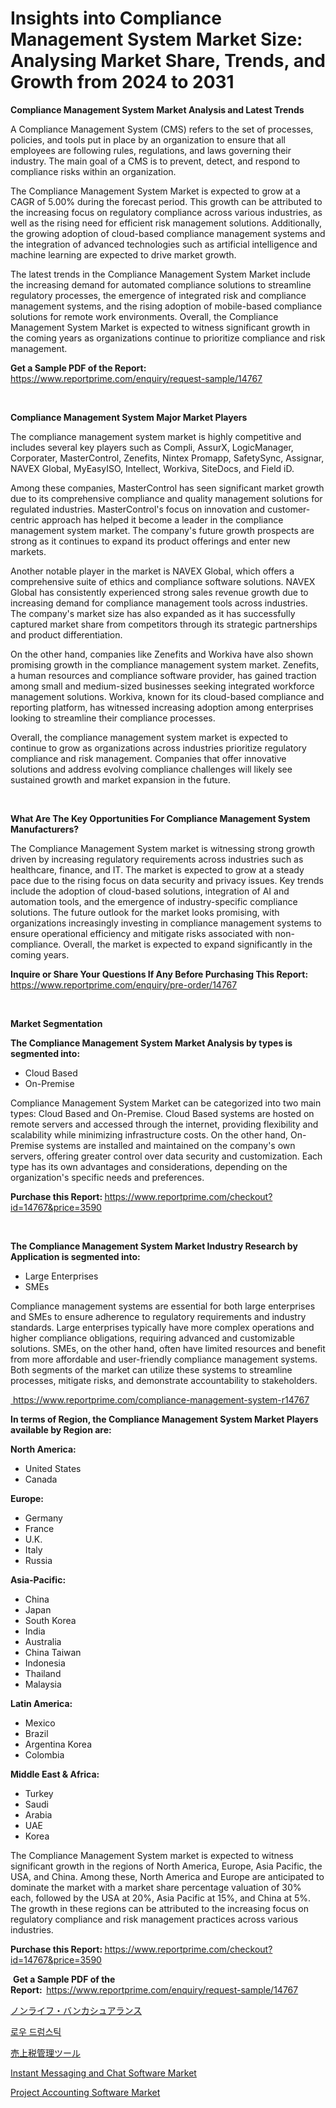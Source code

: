 <p><h1>Insights into Compliance Management System Market Size: Analysing Market Share, Trends, and Growth from 2024 to 2031</h1></p><p><strong>Compliance Management System Market Analysis and Latest Trends</strong></p>
<p><p>A Compliance Management System (CMS) refers to the set of processes, policies, and tools put in place by an organization to ensure that all employees are following rules, regulations, and laws governing their industry. The main goal of a CMS is to prevent, detect, and respond to compliance risks within an organization.</p><p>The Compliance Management System Market is expected to grow at a CAGR of 5.00% during the forecast period. This growth can be attributed to the increasing focus on regulatory compliance across various industries, as well as the rising need for efficient risk management solutions. Additionally, the growing adoption of cloud-based compliance management systems and the integration of advanced technologies such as artificial intelligence and machine learning are expected to drive market growth.</p><p>The latest trends in the Compliance Management System Market include the increasing demand for automated compliance solutions to streamline regulatory processes, the emergence of integrated risk and compliance management systems, and the rising adoption of mobile-based compliance solutions for remote work environments. Overall, the Compliance Management System Market is expected to witness significant growth in the coming years as organizations continue to prioritize compliance and risk management.</p></p>
<p><strong>Get a Sample PDF of the Report:&nbsp;</strong> <a href="https://www.reportprime.com/enquiry/request-sample/14767">https://www.reportprime.com/enquiry/request-sample/14767</a></p>
<p>&nbsp;</p>
<p><strong>Compliance Management System Major Market Players</strong></p>
<p><p>The compliance management system market is highly competitive and includes several key players such as Compli, AssurX, LogicManager, Corporater, MasterControl, Zenefits, Nintex Promapp, SafetySync, Assignar, NAVEX Global, MyEasyISO, Intellect, Workiva, SiteDocs, and Field iD.</p><p>Among these companies, MasterControl has seen significant market growth due to its comprehensive compliance and quality management solutions for regulated industries. MasterControl's focus on innovation and customer-centric approach has helped it become a leader in the compliance management system market. The company's future growth prospects are strong as it continues to expand its product offerings and enter new markets.</p><p>Another notable player in the market is NAVEX Global, which offers a comprehensive suite of ethics and compliance software solutions. NAVEX Global has consistently experienced strong sales revenue growth due to increasing demand for compliance management tools across industries. The company's market size has also expanded as it has successfully captured market share from competitors through its strategic partnerships and product differentiation.</p><p>On the other hand, companies like Zenefits and Workiva have also shown promising growth in the compliance management system market. Zenefits, a human resources and compliance software provider, has gained traction among small and medium-sized businesses seeking integrated workforce management solutions. Workiva, known for its cloud-based compliance and reporting platform, has witnessed increasing adoption among enterprises looking to streamline their compliance processes.</p><p>Overall, the compliance management system market is expected to continue to grow as organizations across industries prioritize regulatory compliance and risk management. Companies that offer innovative solutions and address evolving compliance challenges will likely see sustained growth and market expansion in the future.</p></p>
<p>&nbsp;</p>
<p><strong>What Are The Key Opportunities For Compliance Management System Manufacturers?</strong></p>
<p><p>The Compliance Management System market is witnessing strong growth driven by increasing regulatory requirements across industries such as healthcare, finance, and IT. The market is expected to grow at a steady pace due to the rising focus on data security and privacy issues. Key trends include the adoption of cloud-based solutions, integration of AI and automation tools, and the emergence of industry-specific compliance solutions. The future outlook for the market looks promising, with organizations increasingly investing in compliance management systems to ensure operational efficiency and mitigate risks associated with non-compliance. Overall, the market is expected to expand significantly in the coming years.</p></p>
<p><strong>Inquire or Share Your Questions If Any Before Purchasing This Report:</strong> <a href="https://www.reportprime.com/enquiry/pre-order/14767">https://www.reportprime.com/enquiry/pre-order/14767</a></p>
<p>&nbsp;</p>
<p><strong>Market Segmentation</strong></p>
<p><strong>The Compliance Management System Market Analysis by types is segmented into:</strong></p>
<p><ul><li>Cloud Based</li><li>On-Premise</li></ul></p>
<p><p>Compliance Management System Market can be categorized into two main types: Cloud Based and On-Premise. Cloud Based systems are hosted on remote servers and accessed through the internet, providing flexibility and scalability while minimizing infrastructure costs. On the other hand, On-Premise systems are installed and maintained on the company's own servers, offering greater control over data security and customization. Each type has its own advantages and considerations, depending on the organization's specific needs and preferences.</p></p>
<p><strong>Purchase this Report:&nbsp;</strong><a href="https://www.reportprime.com/checkout?id=14767&price=3590">https://www.reportprime.com/checkout?id=14767&price=3590</a></p>
<p>&nbsp;</p>
<p><strong>The Compliance Management System Market Industry Research by Application is segmented into:</strong></p>
<p><ul><li>Large Enterprises</li><li>SMEs</li></ul></p>
<p><p>Compliance management systems are essential for both large enterprises and SMEs to ensure adherence to regulatory requirements and industry standards. Large enterprises typically have more complex operations and higher compliance obligations, requiring advanced and customizable solutions. SMEs, on the other hand, often have limited resources and benefit from more affordable and user-friendly compliance management systems. Both segments of the market can utilize these systems to streamline processes, mitigate risks, and demonstrate accountability to stakeholders.</p></p>
<p><a href="https://www.reportprime.com/compliance-management-system-r14767">&nbsp;https://www.reportprime.com/compliance-management-system-r14767</a></p>
<p><strong>In terms of Region, the Compliance Management System Market Players available by Region are:</strong></p>
<p>
    <p> <strong> North America: </strong>
        <ul>
            <li>United States</li>
            <li>Canada</li>
        </ul>
        </p> 
    <p> <strong> Europe: </strong>
        <ul>
            <li>Germany</li>
            <li>France</li>
            <li>U.K.</li>
            <li>Italy</li>
            <li>Russia</li>
        </ul>
        </p> 
    <p> <strong> Asia-Pacific: </strong>
        <ul>
            <li>China</li>
            <li>Japan</li>
            <li>South Korea</li>
            <li>India</li>
            <li>Australia</li>
            <li>China Taiwan</li>
            <li>Indonesia</li>
            <li>Thailand</li>
            <li>Malaysia</li>
        </ul>
        </p> 
    <p> <strong> Latin America: </strong>
        <ul>
            <li>Mexico</li>
            <li>Brazil</li>
            <li>Argentina Korea</li>
            <li>Colombia</li>
        </ul>
        </p> 
    <p> <strong> Middle East & Africa: </strong>
        <ul>
            <li>Turkey</li>
            <li>Saudi</li>
            <li>Arabia</li>
            <li>UAE</li>
            <li>Korea</li>
        </ul>
    </p>
    </p>
<p><p>The Compliance Management System market is expected to witness significant growth in the regions of North America, Europe, Asia Pacific, the USA, and China. Among these, North America and Europe are anticipated to dominate the market with a market share percentage valuation of 30% each, followed by the USA at 20%, Asia Pacific at 15%, and China at 5%. The growth in these regions can be attributed to the increasing focus on regulatory compliance and risk management practices across various industries.</p></p>
<p><strong>Purchase this Report: </strong><a href="https://www.reportprime.com/checkout?id=14767&price=3590">https://www.reportprime.com/checkout?id=14767&price=3590</a></p>
<p>&nbsp;<strong>Get a Sample PDF of the Report:&nbsp;&nbsp;</strong><a href="https://www.reportprime.com/enquiry/request-sample/14767">https://www.reportprime.com/enquiry/request-sample/14767</a></p>
<p><strong></strong></p>
<p><p><a href="https://github.com/MacyOrn/Market-Research-Report-List-1/blob/main/639060681117.md">ノンライフ・バンカシュアランス</a></p><p><a href="https://github.com/iansanftyord09878/Market-Research-Report-List-1/blob/main/832368275619.md">로우 드럼스틱</a></p><p><a href="https://github.com/charm854/Market-Research-Report-List-1/blob/main/228032481116.md">売上税管理ツール</a></p><p><a href="https://github.com/yemakinde/Market-Research-Report-List-2/blob/main/instant-messaging-and-chat-software-market.md">Instant Messaging and Chat Software Market</a></p><p><a href="https://github.com/Alonsoolds3wq1d81czn8rbol/Market-Research-Report-List-2/blob/main/project-accounting-software-market.md">Project Accounting Software Market</a></p></p>